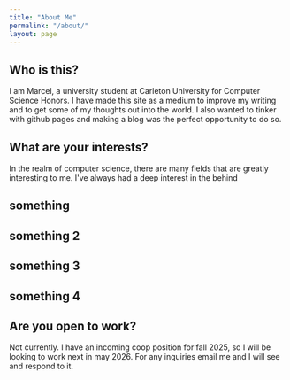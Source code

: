 ```yaml
---
title: "About Me"
permalink: "/about/"
layout: page
---
```


## Who is this?

I am Marcel, a university student at Carleton University for Computer Science Honors. I have made this site as a medium to improve my writing and to get some of my thoughts out into the world. I also wanted to tinker with github pages and making a blog was the perfect opportunity to do so.

## What are your interests?

In the realm of computer science, there are many fields that are greatly interesting to me. I've always had a deep interest in the behind 

## something



## something 2



## something 3



## something 4



## Are you open to work?

Not currently. I have an incoming coop position for fall 2025, so I will be looking to work next in may 2026. For any inquiries email me and I will see and respond to it. 
